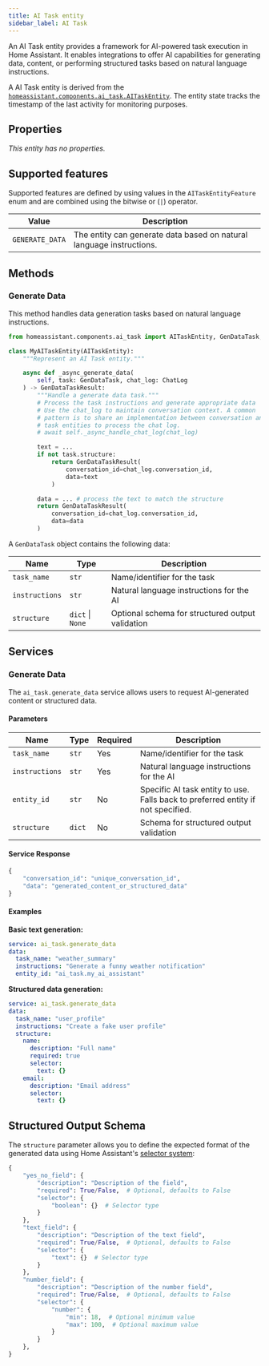 ```yaml
---
title: AI Task entity
sidebar_label: AI Task
---
```


An AI Task entity provides a framework for AI-powered task execution in Home Assistant. It enables integrations to offer AI capabilities for generating data, content, or performing structured tasks based on natural language instructions.

A AI Task entity is derived from the [`homeassistant.components.ai_task.AITaskEntity`](https://github.com/home-assistant/core/blob/dev/homeassistant/components/ai_task/entity.py). The entity state tracks the timestamp of the last activity for monitoring purposes.

## Properties

_This entity has no properties._

## Supported features

Supported features are defined by using values in the `AITaskEntityFeature` enum and are combined using the bitwise or (`|`) operator.

| Value | Description
| ----- | -----------
| `GENERATE_DATA` | The entity can generate data based on natural language instructions.

## Methods

### Generate Data

This method handles data generation tasks based on natural language instructions.

```python
from homeassistant.components.ai_task import AITaskEntity, GenDataTask, GenDataTaskResult

class MyAITaskEntity(AITaskEntity):
    """Represent an AI Task entity."""

    async def _async_generate_data(
        self, task: GenDataTask, chat_log: ChatLog
    ) -> GenDataTaskResult:
        """Handle a generate data task."""
        # Process the task instructions and generate appropriate data
        # Use the chat_log to maintain conversation context. A common
        # pattern is to share an implementation between conversation and AI
        # task entities to process the chat log.
        # await self._async_handle_chat_log(chat_log)

        text = ...
        if not task.structure:
            return GenDataTaskResult(
                conversation_id=chat_log.conversation_id,
                data=text
            )

        data = ... # process the text to match the structure
        return GenDataTaskResult(
            conversation_id=chat_log.conversation_id,
            data=data
        )

```

A `GenDataTask` object contains the following data:

| Name | Type | Description
| ---- | ---- | -----------
| `task_name` | `str` | Name/identifier for the task
| `instructions` | `str` | Natural language instructions for the AI
| `structure` | `dict` \| `None` | Optional schema for structured output validation

## Services

### Generate Data

The `ai_task.generate_data` service allows users to request AI-generated content or structured data.

#### Parameters

| Name | Type | Required | Description
| ---- | ---- | -------- | -----------
| `task_name` | `str` | Yes | Name/identifier for the task
| `instructions` | `str` | Yes | Natural language instructions for the AI
| `entity_id` | `str` | No | Specific AI task entity to use. Falls back to preferred entity if not specified.
| `structure` | `dict` | No | Schema for structured output validation

#### Service Response

```python
{
    "conversation_id": "unique_conversation_id",
    "data": "generated_content_or_structured_data"
}
```

#### Examples

**Basic text generation:**
```yaml
service: ai_task.generate_data
data:
  task_name: "weather_summary"
  instructions: "Generate a funny weather notification"
  entity_id: "ai_task.my_ai_assistant"
```

**Structured data generation:**
```yaml
service: ai_task.generate_data
data:
  task_name: "user_profile"
  instructions: "Create a fake user profile"
  structure:
    name:
      description: "Full name"
      required: true
      selector:
        text: {}
    email:
      description: "Email address"
      selector:
        text: {}
```

## Structured Output Schema

The `structure` parameter allows you to define the expected format of the generated data using Home Assistant's [selector system](https://www.home-assistant.io/docs/blueprint/selectors/):

```python
{
    "yes_no_field": {
        "description": "Description of the field",
        "required": True/False,  # Optional, defaults to False
        "selector": {
            "boolean": {}  # Selector type
        }
    },
    "text_field": {
        "description": "Description of the text field",
        "required": True/False,  # Optional, defaults to False
        "selector": {
            "text": {}  # Selector type
        }
    },
    "number_field": {
        "description": "Description of the number field",
        "required": True/False,  # Optional, defaults to False
        "selector": {
            "number": {
                "min": 18,  # Optional minimum value
                "max": 100,  # Optional maximum value
            }
        }
    },
}
```
